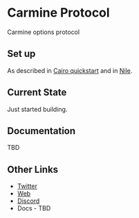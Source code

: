 # Carmine Protocol
Carmine options protocol


## Set up

As described in [Cairo quickstart](https://www.cairo-lang.org/docs/quickstart.html)
and in [Nile](https://github.com/OpenZeppelin/nile).


## Current State

Just started building.


## Documentation

TBD


## Other Links

- [Twitter](https://twitter.com/CarmineOptions)
- [Web](https://carmine.finance)
- [Discord](https://discord.com/invite/uRs7j8w3bX)
- Docs - TBD
